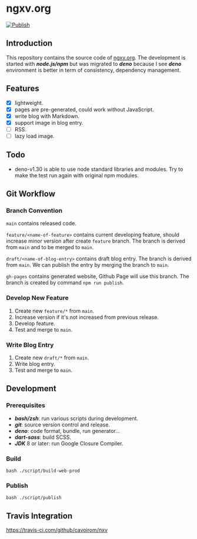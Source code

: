 # ngxv.org

[![Publish](https://travis-ci.com/cavoirom/nxv.svg?branch=main "Publish")](https://travis-ci.com/github/cavoirom/nxv)

## Introduction

This repository contains the source code of [ngxv.org](https://ngxv.org). The
development is started with _**node.js/npm**_ but was migrated to _**deno**_
because I see _**deno**_ environment is better in term of consistency,
dependency management.

## Features

- [x] lightweight.
- [x] pages are pre-generated, could work without JavaScript.
- [x] write blog with Markdown.
- [x] support image in blog entry.
- [ ] RSS.
- [ ] lazy load image.

## Todo

- deno-v1.30 is able to use node standard libraries and modules. Try to make the test run again with original npm modules.

## Git Workflow

### Branch Convention

`main` contains released code.

`feature/<name-of-feature>` contains current developing feature, should increase
minor version after create `feature` branch. The branch is derived from `main`
and to be merged to `main`.

`draft/<name-of-blog-entry>` contains draft blog entry. The branch is derived
from `main`. We can publish the entry by merging the branch to `main`.

`gh-pages` contains generated website, Github Page will use this branch. The
branch is created by command `npm run publish`.

### Develop New Feature

1. Create new `feature/*` from `main`.
2. Increase version if it's not increased from previous release.
3. Develop feature.
4. Test and merge to `main`.

### Write Blog Entry

1. Create new `draft/*` from `main`.
2. Write blog entry.
3. Test and merge to `main`.

## Development

### Prerequisites

- _**bash/zsh**_: run various scripts during development.
- _**git**_: source version control and release.
- _**deno**_: code format, bundle, run generator...
- _**dart-sass**_: build SCSS.
- _**JDK**_ 8 or later: run Google Closure Compiler.

### Build

```
bash ./script/build-web-prod
```

### Publish

```
bash ./script/publish
```

## Travis Integration

<https://travis-ci.com/github/cavoirom/nxv>
